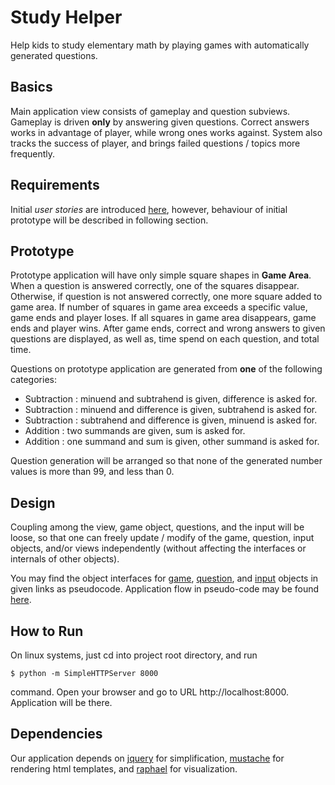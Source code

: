 Study Helper
============

Help kids to study elementary math by playing games with automatically generated questions.

Basics
------

Main application view consists of gameplay and question subviews. Gameplay is driven **only** by answering given questions. Correct answers works in advantage of player, while wrong ones works against. System also tracks the success of player, and brings failed questions / topics more frequently.

Requirements
------------

Initial *user stories* are introduced [here](docs/userstories.md),  however, behaviour of initial prototype will be described in following section.

Prototype
---------

Prototype application will have only simple square shapes in **Game Area**. When a question is answered correctly, one of the squares disappear. Otherwise, if question is not answered correctly, one more square added to game area. If number of squares in game area exceeds a specific value, game ends and player loses. If all squares in game area disappears, game ends and player wins. After game ends, correct and wrong answers to given questions are displayed, as well as, time spend on each question, and total time.

Questions on prototype application are generated from **one** of the following categories:
* Subtraction : minuend and subtrahend is given, difference is asked for.
* Subtraction : minuend and difference is given, subtrahend is asked for.
* Subtraction : subtrahend and difference is given, minuend is asked for.
* Addition : two summands are given, sum is asked for.
* Addition : one summand and sum is given, other summand is asked for.

Question generation will be arranged so that none of the generated number values is more than 99, and less than 0.

Design
------

Coupling among the view, game object, questions, and the input will be loose, so that one can freely update / modify of the game, question, input objects, and/or views independently (without affecting the interfaces or internals of other objects).

You may find the object interfaces for [game](docs/gameapi.md), [question](docs/questionapi.md), and [input](docs/inputapi.md) objects in given links as pseudocode. Application flow in pseudo-code may be found [here](docs/appflow.md).

How to Run
----------

On linux systems, just cd into project root directory, and run

```$ python -m SimpleHTTPServer 8000```

command. Open your browser and go to URL http://localhost:8000. Application will be there.

Dependencies
------------

Our application depends on [jquery](http://jquery.com/) for simplification, [mustache](http://mustache.github.io/) for rendering html templates, and [raphael](http://raphaeljs.com/) for visualization.
